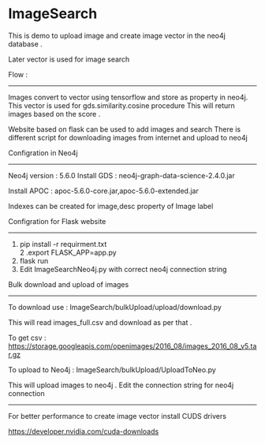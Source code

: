 # ImageSearch

This is demo to upload image and create image vector in the neo4j database .

Later vector is used for image search


Flow :
____________


Images convert to vector using tensorflow and store as property in neo4j. This vector is used for gds.similarity.cosine procedure
This will return images based on the score .

Website based on flask can be used to add images and search 
There is different script for downloading images from internet and upload to neo4j 


Configration in Neo4j 
____________

Neo4j version : 5.6.0
Install GDS : neo4j-graph-data-science-2.4.0.jar

Install APOC : apoc-5.6.0-core.jar,apoc-5.6.0-extended.jar

Indexes can be created for image,desc property of Image label 


Configration for Flask website 
____________

  1. pip install -r requirment.txt                
 2 .export FLASK_APP=app.py
  3. flask run
  4. Edit ImageSearchNeo4j.py with correct neo4j connection string 


Bulk download and upload of images 
____________


To download use : ImageSearch/bulkUpload/upload/download.py 

This will read images_full.csv and download as per that . 

To get csv : https://storage.googleapis.com/openimages/2016_08/images_2016_08_v5.tar.gz


To upload to Neo4j : ImageSearch/bulkUpload/UploadToNeo.py

This will upload images to neo4j . Edit the connection string for neo4j connection 

____________

For better performance to create image vector install CUDS drivers 

https://developer.nvidia.com/cuda-downloads


